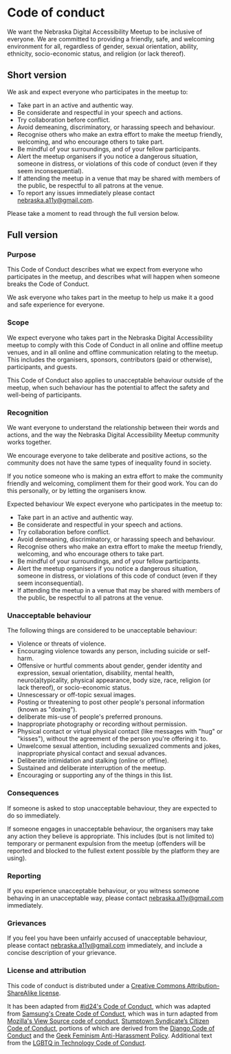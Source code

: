 # Code of conduct
We want the Nebraska Digital Accessibility Meetup to be inclusive of everyone. We are committed to providing a friendly, safe, and welcoming environment for all, regardless of gender, sexual orientation, ability, ethnicity, socio-economic status, and religion (or lack thereof).

## Short version
We ask and expect everyone who participates in the meetup to:

* Take part in an active and authentic way.
* Be considerate and respectful in your speech and actions.
* Try collaboration before conflict.
* Avoid demeaning, discriminatory, or harassing speech and behaviour.
* Recognise others who make an extra effort to make the meetup friendly, welcoming, and who encourage others to take part.
* Be mindful of your surroundings, and of your fellow participants.
* Alert the meetup organisers if you notice a dangerous situation, someone in distress, or violations of this code of conduct (even if they seem inconsequential).
* If attending the meetup in a venue that may be shared with members of the public, be respectful to all patrons at the venue.
* To report any issues immediately please contact nebraska.a11y@gmail.com.

Please take a moment to read through the full version below.

## Full version
### Purpose
This Code of Conduct describes what we expect from everyone who participates in the meetup, and describes what will happen when someone breaks the Code of Conduct.

We ask everyone who takes part in the meetup to help us make it a good and safe experience for everyone.

### Scope
We expect everyone who takes part in the Nebraska Digital Accessibility meetup to comply with this Code of Conduct in all online and offline meetup venues, and in all online and offline communication relating to the meetup. This includes the organisers, sponsors, contributors (paid or otherwise), participants, and guests.

This Code of Conduct also applies to unacceptable behaviour outside of the meetup, when such behaviour has the potential to affect the safety and well-being of participants.

### Recognition
We want everyone to understand the relationship between their words and actions, and the way the Nebraska Digital Accessibility Meetup community works together.

We encourage everyone to take deliberate and positive actions, so the community does not have the same types of inequality found in society.

If you notice someone who is making an extra effort to make the community friendly and welcoming, compliment them for their good work. You can do this personally, or by letting the organisers know.

Expected behaviour
We expect everyone who participates in the meetup to:

* Take part in an active and authentic way.
* Be considerate and respectful in your speech and actions.
* Try collaboration before conflict.
* Avoid demeaning, discriminatory, or harassing speech and behaviour.
* Recognise others who make an extra effort to make the meetup friendly, welcoming, and who encourage others to take part.
* Be mindful of your surroundings, and of your fellow participants.
* Alert the meetup organisers if you notice a dangerous situation, someone in distress, or violations of this code of conduct (even if they seem inconsequential).
* If attending the meetup in a venue that may be shared with members of the public, be respectful to all patrons at the venue.

### Unacceptable behaviour
The following things are considered to be unacceptable behaviour:

* Violence or threats of violence.
* Encouraging violence towards any person, including suicide or self-harm.
* Offensive or hurtful comments about gender, gender identity and expression, sexual orientation, disability, mental health, neuro(a)typicality, physical appearance, body size, race, religion (or lack thereof), or socio-economic status.
* Unnescessary or off-topic sexual images.
* Posting or threatening to post other people's personal information (known as "doxing").
* deliberate mis-use of people's preferred pronouns.
* Inappropriate photography or recording without permission.
* Physical contact or virtual physical contact (like messages with "hug" or "kisses"), without the agreement of the person you're offering it to.
* Unwelcome sexual attention, including sexualized comments and jokes, inappropriate physical contact and sexual advances.
* Deliberate intimidation and stalking (online or offline).
* Sustained and deliberate interruption of the meetup.
* Encouraging or supporting any of the things in this list.


### Consequences
If someone is asked to stop unacceptable behaviour, they are expected to do so immediately.

If someone engages in unacceptable behaviour, the organisers may take any action they believe is appropriate. This includes (but is not limited to) temporary or permanent expulsion from the meetup (offenders will be reported and blocked to the fullest extent possible by the platform they are using).

### Reporting
If you experience unacceptable behaviour, or you witness someone behaving in an unacceptable way, please contact nebraska.a11y@gmail.com immediately.

### Grievances
If you feel you have been unfairly accused of unacceptable behaviour, please contact nebraska.a11y@gmail.com immediately, and include a concise description of your grievance.

### License and attribution
This code of conduct is distributed under a [Creative Commons Attribution-ShareAlike license](https://creativecommons.org/licenses/by-sa/3.0/).

It has been adapted from [#id24's Code of Conduct](https://inclusivedesign24.org/2018/code-of-conduct/), which was adapted from [Samsung's Create Code of Conduct](https://samsungcreate.com/code-of-conduct), which was in turn adapted from [Mozilla's View Source code of conduct](https://viewsourceconf.org/code-of-conduct/), [Stumptown Syndicate’s Citizen Code of Conduct](http://citizencodeofconduct.org/), portions of which are derived from the [Django Code of Conduct](https://www.djangoproject.com/conduct/) and the [Geek Feminism Anti-Harassment Policy](https://geekfeminism.wikia.com/wiki/Conference_anti-harassment/Policy). Additional text from the [LGBTQ in Technology Code of Conduct](https://lgbtq.technology/coc.html).
